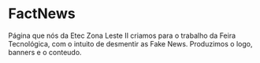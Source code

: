 # FactNews
Página que nós da Etec Zona Leste II criamos para o trabalho da Feira Tecnológica, com o intuito de desmentir as Fake News. Produzimos o logo, banners e o conteudo.
